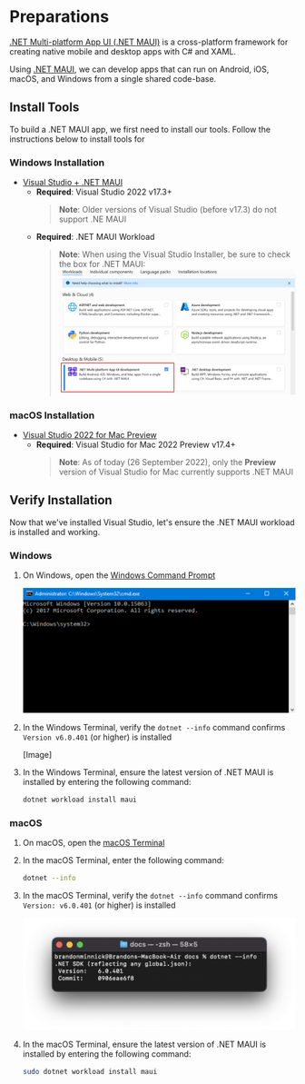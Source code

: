# Preparations

[.NET Multi-platform App UI (.NET MAUI)](https://learn.microsoft.com/dotnet/maui/what-is-maui) is a cross-platform framework for creating native mobile and desktop apps with C# and XAML.

Using [.NET MAUI](https://learn.microsoft.com/dotnet/maui/what-is-maui), we can develop apps that can run on Android, iOS, macOS, and Windows from a single shared code-base.

## Install Tools

To build a .NET MAUI app, we first need to install our tools. Follow the instructions below to install tools for 

### Windows Installation

- [Visual Studio + .NET MAUI](https://visualstudio.microsoft.com/vs/)
  - **Required**: Visual Studio 2022 v17.3+
    > **Note**: Older versions of Visual Studio (before v17.3) do not support .NE MAUI
  - **Required**: .NET MAUI Workload
    > **Note**: When using the Visual Studio Installer, be sure to check the box for .NET MAUI:
    > ![.NET MAUI Workload](../images/vs_workloads.png)

### macOS Installation

- [Visual Studio 2022 for Mac Preview](https://visualstudio.microsoft.com/vs/)
  - **Required**: Visual Studio for Mac 2022 Preview v17.4+
    > **Note**: As of today (26 September 2022), only the **Preview** version of Visual Studio for Mac currently supports .NET MAUI

## Verify Installation

Now that we've installed Visual Studio, let's ensure the .NET MAUI workload is installed and working.

### Windows

1. On Windows, open the [Windows Command Prompt](https://www.businessinsider.com/guides/tech/how-to-open-command-prompt)

    ![Windows Command Prompt](../images/windows_command_prompt.png)

2. In the Windows  Terminal, verify the `dotnet --info` command confirms `Version v6.0.401` (or higher) is installed

    [Image]

3. In the Windows Terminal, ensure the latest version of .NET MAUI is installed by entering the following command:
    ```bash
    dotnet workload install maui
    ```

### macOS

1. On macOS, open the [macOS Terminal](https://support.apple.com/guide/terminal/open-or-quit-terminal-apd5265185d-f365-44cb-8b09-71a064a42125/mac)

2. In the macOS Terminal, enter the following command:
    ```bash
    dotnet --info
    ```
3. In the macOS Terminal, verify the `dotnet --info` command confirms `Version: v6.0.401` (or higher) is installed

    ![dotnet info](../images/macos_dotnet_info.png)

4. In the macOS Terminal, ensure the latest version of .NET MAUI is installed by entering the following command:
    ```bash
    sudo dotnet workload install maui
    ```
